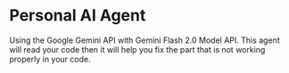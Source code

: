 # Personal AI Agent
Using the Google Gemini API with Gemini Flash 2.0 Model API. This agent will read your code then it will help you fix the part that is not working properly in your code.